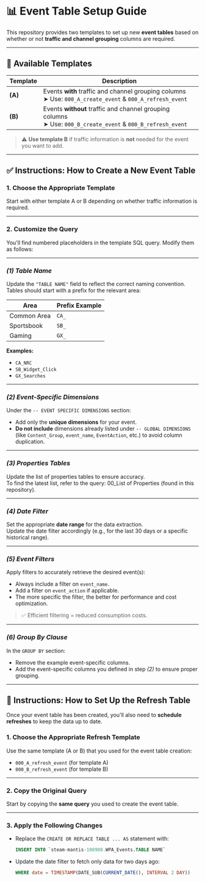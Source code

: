 # 📊 Event Table Setup Guide

This repository provides two templates to set up new **event tables** based on whether or not **traffic and channel grouping** columns are required.

---

## 🔧 Available Templates

| Template | Description |
|---------|-------------|
| **(A)** | Events **with** traffic and channel grouping columns  <br> ➤ Use: `000_A_create_event` & `000_A_refresh_event` |
| **(B)** | Events **without** traffic and channel grouping columns <br> ➤ Use: `000_B_create_event` & `000_B_refresh_event` |

> ⚠️ **Use template B** if traffic information is **not** needed for the event you want to add.

---

## ✅ Instructions: How to Create a New Event Table

### 1. **Choose the Appropriate Template**

Start with either template A or B depending on whether traffic information is required.

---

### 2. **Customize the Query**

You'll find numbered placeholders in the template SQL query. Modify them as follows:

---

### *(1) Table Name*
Update the `"TABLE NAME"` field to reflect the correct naming convention.  
Tables should start with a prefix for the relevant area:

| Area         | Prefix Example     |
|--------------|--------------------|
| Common Area  | `CA_`              |
| Sportsbook   | `SB_`              |
| Gaming       | `GX_`              |

**Examples:**
- `CA_NRC`
- `SB_Widget_Click`
- `GX_Searches`

---

### *(2) Event-Specific Dimensions*
Under the `-- EVENT SPECIFIC DIMENSIONS` section:
- Add only the **unique dimensions** for your event.
- **Do not include** dimensions already listed under `-- GLOBAL DIMENSIONS` (like `Content_Group`, `event_name`, `EventAction`, etc.) to avoid column duplication.

---

### *(3) Properties Tables*
Update the list of properties tables to ensure accuracy.  
To find the latest list, refer to the query: 00_List of Properties (found in this repository).

---

### *(4) Date Filter*
Set the appropriate **date range** for the data extraction.  
Update the date filter accordingly (e.g., for the last 30 days or a specific historical range).

---

### *(5) Event Filters*
Apply filters to accurately retrieve the desired event(s):
- Always include a filter on `event_name`.
- Add a filter on `event_action` if applicable.
- The more specific the filter, the better for performance and cost optimization.

> ✅ Efficient filtering = reduced consumption costs.

---

### *(6) Group By Clause*
In the `GROUP BY` section:
- Remove the example event-specific columns.
- Add the event-specific columns you defined in step *(2)* to ensure proper grouping.

---

## 🔁 Instructions: How to Set Up the Refresh Table

Once your event table has been created, you'll also need to **schedule refreshes** to keep the data up to date.

### 1. **Choose the Appropriate Refresh Template**
Use the same template (A or B) that you used for the event table creation:
- `000_A_refresh_event` (for template A)
- `000_B_refresh_event` (for template B)

---

### 2. **Copy the Original Query**
Start by copying the **same query** you used to create the event table.

---

### 3. **Apply the Following Changes**

- Replace the `CREATE OR REPLACE TABLE ... AS` statement with:

  ```sql
  INSERT INTO `steam-mantis-108908.WPA_Events.TABLE NAME`

- Update the date filter to fetch only data for two days ago:

  ```sql
  WHERE date = TIMESTAMP(DATE_SUB(CURRENT_DATE(), INTERVAL 2 DAY))
